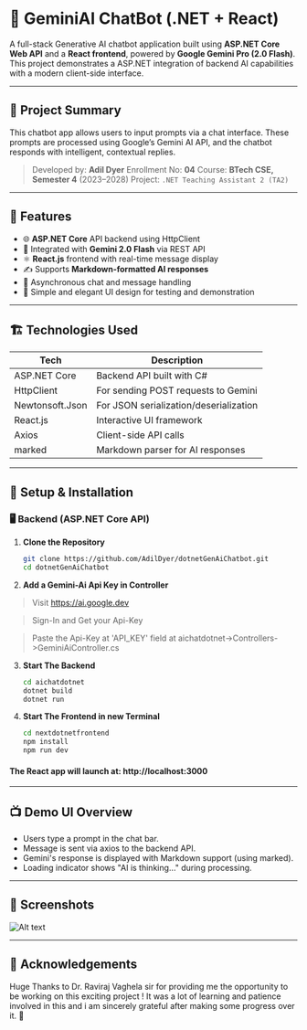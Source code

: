 # 🧠 GeminiAI ChatBot (.NET + React)

A full-stack Generative AI chatbot application built using **ASP.NET Core Web API** and a **React frontend**, powered by **Google Gemini Pro (2.0 Flash)**. This project demonstrates a ASP.NET integration of backend AI capabilities with a modern client-side interface.

---

## 📌 Project Summary

This chatbot app allows users to input prompts via a chat interface. These prompts are processed using Google’s Gemini AI API, and the chatbot responds with intelligent, contextual replies.

> Developed by: **Adil Dyer**
> Enrollment No: **04**
> Course: **BTech CSE, Semester 4** (2023–2028)
> Project: `.NET Teaching Assistant 2 (TA2)`

---

## 🚀 Features

- 🌐 **ASP.NET Core** API backend using HttpClient
- 🤖 Integrated with **Gemini 2.0 Flash** via REST API
- ⚛️ **React.js** frontend with real-time message display
- ✍️ Supports **Markdown-formatted AI responses**
- 📡 Asynchronous chat and message handling
- 🧪 Simple and elegant UI design for testing and demonstration

---

## 🏗️ Technologies Used

| Tech             | Description                        |
|------------------|------------------------------------|
| ASP.NET Core     | Backend API built with C#          |
| HttpClient       | For sending POST requests to Gemini |
| Newtonsoft.Json  | For JSON serialization/deserialization |
| React.js         | Interactive UI framework           |
| Axios            | Client-side API calls              |
| marked           | Markdown parser for AI responses   |

---

## 🔧 Setup & Installation

### 🖥️ Backend (ASP.NET Core API)

1. **Clone the Repository**
   ```bash
   git clone https://github.com/AdilDyer/dotnetGenAiChatbot.git
   cd dotnetGenAiChatbot

2. **Add a Gemini-Ai Api Key in Controller**

> Visit https://ai.google.dev

> Sign-In and Get your Api-Key

> Paste the Api-Key at 'API_KEY' field at aichatdotnet->Controllers->GeminiAiController.cs

3. **Start The Backend**
   ```bash
   cd aichatdotnet
   dotnet build
   dotnet run

4. **Start The Frontend in new Terminal**
   ```bash
   cd nextdotnetfrontend
   npm install
   npm run dev

#### The React app will launch at: http://localhost:3000

---

## 📺 Demo UI Overview

- Users type a prompt in the chat bar.
- Message is sent via axios to the backend API.
- Gemini's response is displayed with Markdown support (using marked).
- Loading indicator shows "AI is thinking..." during processing.

---

## 📸 Screenshots

![Alt text](https://res.cloudinary.com/ddxv0iwcs/image/upload/v1744555724/Screenshot_2025-04-13_at_8.18.35_PM_vf6xsn.png "Optional title")

---

## 🙏 Acknowledgements

Huge Thanks to Dr. Raviraj Vaghela sir for providing me the opportunity to be working on this exciting project ! It was a lot of learning and patience involved in this and i am sincerely grateful after making some progress over it. 🥰
